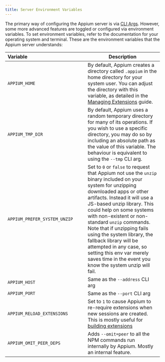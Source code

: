 ```yaml
---
title: Server Environment Variables
---
```


The primary way of configuring the Appium server is via [CLI Args](./args.md). However, some more
advanced features are toggled or configured via environment variables. To set environment
variables, refer to the documentation for your operating system and terminal. These are the
environment variables that the Appium server understands:

|Variable&nbsp;&nbsp;&nbsp;&nbsp;&nbsp;&nbsp;&nbsp;&nbsp;&nbsp;&nbsp;&nbsp;&nbsp;&nbsp;&nbsp;&nbsp;&nbsp;&nbsp;&nbsp;&nbsp;&nbsp;&nbsp;&nbsp;&nbsp;&nbsp;&nbsp;&nbsp;&nbsp;&nbsp;&nbsp;&nbsp;&nbsp;&nbsp;&nbsp;&nbsp;&nbsp;&nbsp;&nbsp;&nbsp;&nbsp;&nbsp;&nbsp;&nbsp;|Description|
|--------|-----------|
|`APPIUM_HOME`|By default, Appium creates a directory called `.appium` in the home directory for your system user. You can adjust the directory with this variable, as detailed in the [Managing Extensions](../guides/managing-exts.md) guide.|
|`APPIUM_TMP_DIR`|By default, Appium uses a random temporary directory for many of its operations. If you wish to use a specific directory, you may do so by including an absolute path as the value of this variable. The behaviour is equivalent to using the `--tmp` CLI arg.|
|`APPIUM_PREFER_SYSTEM_UNZIP`|Set to `0` or `false` to request that Appium not use the `unzip` binary included on your system for unzipping downloaded apps or other artifacts. Instead it will use a JS-based unzip library. This could help on some systems with non-existent or non-standard `unzip` commands. Note that if unzipping fails using the system library, the fallback library will be attempted in any case, so setting this env var merely saves time in the event you know the system unzip will fail.|
|`APPIUM_HOST`|Same as the `--address` CLI arg|
|`APPIUM_PORT`|Same as the `--port` CLI arg|
|`APPIUM_RELOAD_EXTENSIONS`|Set to `1` to cause Appium to re-require extensions when new sessions are created. This is mostly useful for [building extensions](../ecosystem/build-drivers.md)|
|`APPIUM_OMIT_PEER_DEPS`|Adds `--omit=peer` to all the NPM commands run internally by Appium. Mostly an internal feature.|
